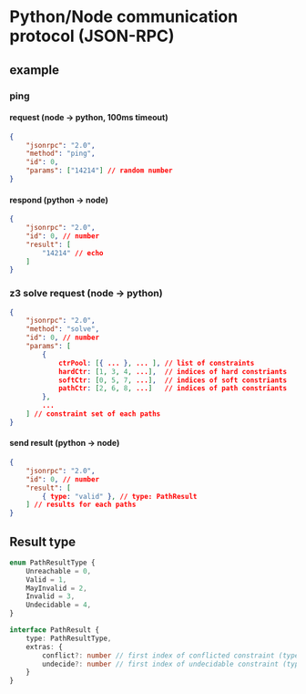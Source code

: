 # Python/Node communication protocol (JSON-RPC)


## example

### ping

#### request (node -> python, 100ms timeout)
```json
{
    "jsonrpc": "2.0",
    "method": "ping",
    "id": 0,
    "params": ["14214"] // random number
}
```

#### respond (python -> node)
```json
{
    "jsonrpc": "2.0",
    "id": 0, // number
    "result": [
        "14214" // echo
    ]
}
```

### z3 solve request (node -> python)
```json
{
    "jsonrpc": "2.0",
    "method": "solve",
    "id": 0, // number
    "params": [
        {
            ctrPool: [{ ... }, ... ], // list of constraints
            hardCtr: [1, 3, 4, ...],  // indices of hard constriants
            softCtr: [0, 5, 7, ...],  // indices of soft constriants
            pathCtr: [2, 6, 8, ...]   // indices of path constriants
        },
        ...
    ] // constraint set of each paths
}
```

#### send result (python -> node)
```json
{
    "jsonrpc": "2.0",
    "id": 0, // number
    "result": [
        { type: "valid" }, // type: PathResult
    ] // results for each paths
}
```

## Result type

```typescript
enum PathResultType {
    Unreachable = 0,
    Valid = 1,
    MayInvalid = 2,
    Invalid = 3,
    Undecidable = 4,
}

interface PathResult {
    type: PathResultType,
    extras: {
        conflict?: number // first index of conflicted constraint (type == Invalid)
        undecide?: number // first index of undecidable constraint (type == Undecidable)
    }
}
```
